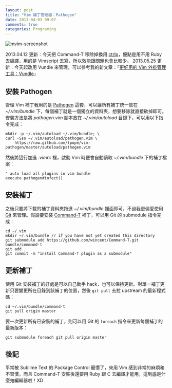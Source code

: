 ```yaml
---
layout: post
title: "Vim 補丁管理器：Pathogen"
date: 2013-04-03 09:07
comments: true
categories: Programing
---
```

![mvim-screenshot](https://lh5.googleusercontent.com/-8oZ4apnadkQ/UVuFq3nS-NI/AAAAAAAAF9A/oJi0DRBBXYk/s690/mvim-screenshot.png)

2013.04.12 更新：今天把 Command-T 移除掉換用 [ctrlp](https://github.com/kien/ctrlp.vim)，優點是用不用 Ruby 去編譯，用的是 Vimscript 去寫，所以效能跟問題也會比較少。
2013.05.25 更新：今天起改用 Vundle 來管理，可以參考我的新文章：「[更好用的 Vim 外掛管理工具：Vundle](/posts/vim-vundle/)」

## 安裝 Pathogen

管理 Vim 補丁我用的是 [Pathogen](https://github.com/tpope/vim-pathogen) 這套，可以讓所有補丁統一放在 _~/.vim/bundle_ 下，每個補丁就是一個獨立的資料夾，想要移除就直接砍掉即可。安裝方法是將 _pathogen.vim_ 腳本放在 _~/.vim/autoload_ 目錄下，可以用以下指令完成：

```
mkdir -p ~/.vim/autoload ~/.vim/bundle; \
curl -Sso ~/.vim/autoload/pathogen.vim \
    https://raw.github.com/tpope/vim-pathogen/master/autoload/pathogen.vim
```

然後將這行加進 _.vimrc_ 裡，啟動 Vim 時便會自動讀取 _~/.vim/bundle_ 下的補丁檔案：

    " auto load all plugins in vim bundle
    execute pathogen#infect()

## 安裝補丁

之後只要將下載的補丁資料夾拖進 _~/.vim/bundle_ 裡面即可，不過我更偏愛使用 [Git](http://git-scm.com/) 來管理。假設要安裝 [Command-T](https://github.com/wincent/Command-T) 補丁，可以用 Git 的 submodule 指令完成：

```
cd ~/.vim
mkdir ~/.vim/bundle // if you have not yet created this directory
git submodule add https://github.com/wincent/Command-T.git bundle/command-t
git add .
git commit -m "install Command-T plugin as a submodule"
```

<!-- git submodule update --init -->

## 更新補丁

使用 Git 安裝補丁的好處是可以自己動手 hack，也可以保持更新。對單一補丁更新只要變更所在目錄到該補丁的位置，然後 `git pull` 去拉 upstream 的最新程式碼：

```
cd ~/.vim/bundle/command-t
git pull origin master
```

要一次更新所有已安裝的補丁，則可以用 Git 的 `foreach` 指令來更新每個補丁的最新版本：

    git submodule foreach git pull origin master


## 後記

平常被 Sublime Text 的 Package Control 寵慣了，來用 Vim 感到非常的麻煩和不習慣，而且 Command-T 安裝後還要用 Ruby 跟 C 去編譯才能用，這到底是什麼鬼編輯器啦！XD
